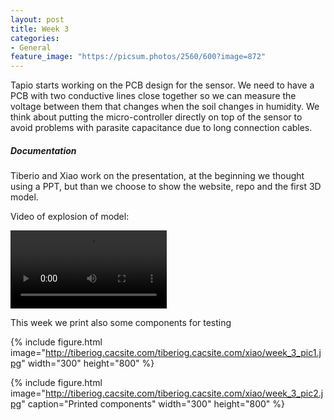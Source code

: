 ```yaml
---
layout: post
title: Week 3
categories:
- General
feature_image: "https://picsum.photos/2560/600?image=872"
---
```

Tapio starts working on the PCB design for the sensor. We need to have a PCB with two conductive lines close together so we can measure the voltage between them that changes when the soil changes in humidity. We think about putting the micro-controller directly on top of the sensor to avoid problems with parasite capacitance due to long connection cables.

<h5> Documentation </h5>
Tiberio and Xiao work on the presentation, at the beginning we thought using a PPT, but than we choose to show the website, repo and the first 3D model.


Video of explosion of model:
<p>
<video controls width="250">
    <source src="http://tiberiog.cacsite.com/tiberiog.cacsite.com/xiao/explosion1.mp4" type="video/mp4">
    Your browser does not support HTML5 mp4 video.
</video>  

</p>

<p>This week we print also some components for testing</p>

{% include figure.html image="http://tiberiog.cacsite.com/tiberiog.cacsite.com/xiao/week_3_pic1.jpg" width="300" height="800" %}

{% include figure.html image="http://tiberiog.cacsite.com/tiberiog.cacsite.com/xiao/week_3_pic2.jpg" caption="Printed components" width="300" height="800" %}
